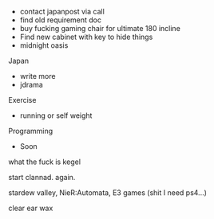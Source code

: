 - contact japanpost via call
- find old requirement doc
- buy fucking gaming chair for ultimate 180 incline
- Find new cabinet with key to hide things
- midnight oasis

Japan
- write more
- jdrama

Exercise
- running or self weight

Programming
- Soon

what the fuck is kegel

start clannad. again.

stardew valley, 
NieR:Automata,
E3 games (shit I need ps4...)

clear ear wax
